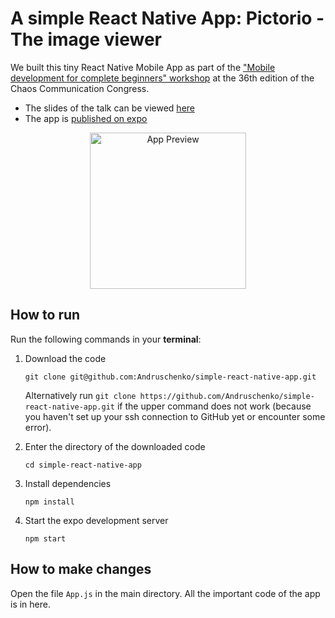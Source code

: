 # A simple React Native App: Pictorio - The image viewer

We built this tiny React Native Mobile App as part of the ["Mobile development for complete beginners" workshop](https://events.ccc.de/congress/2019/wiki/index.php/Session:Mobile_App_Entwicklung_f%C3%BCr_totale_Anf%C3%A4nger) at the 36th edition of the Chaos Communication Congress.

* The slides of the talk can be viewed [here](https://docs.google.com/presentation/d/1bnmqbsCyadH6mohw3NCwwaZyepih6JnT-aEFQxlRY1Q/)
* The app is [published on expo](https://expo.io/@andrusch/instagram)

<div align="center">
  <img src="./assets/app-preview.gif" width="250" alt="App Preview">
</div>

## How to run

Run the following commands in your **terminal**:

1. Download the code

    ```
    git clone git@github.com:Andruschenko/simple-react-native-app.git
    ```

    Alternatively run `git clone https://github.com/Andruschenko/simple-react-native-app.git` if the upper command does not work (because you haven't set up your ssh connection to GitHub yet or encounter some error).

2. Enter the directory of the downloaded code

    ```
    cd simple-react-native-app
    ```

3. Install dependencies

    ```
    npm install
    ```

4. Start the expo development server

    ```
    npm start
    ```

## How to make changes

Open the file `App.js` in the main directory. All the important code of the app is in here.
